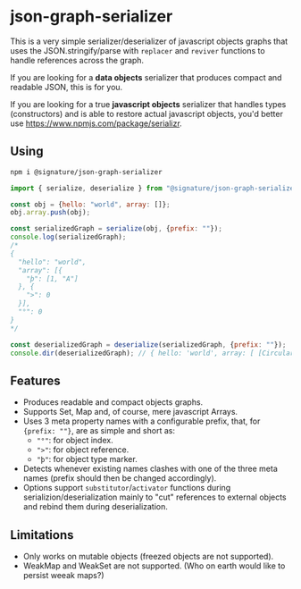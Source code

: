 # json-graph-serializer

This is a very simple serializer/deserializer of javascript objects graphs that uses the JSON.stringify/parse
with `replacer` and `reviver` functions to handle references across the graph.

If you are looking for a **data objects** serializer that produces compact and readable JSON, this is for you.

If you are looking for a true **javascript objects** serializer that handles types (constructors) and is
able to restore actual javascript objects, you'd better use https://www.npmjs.com/package/serializr.

## Using

```sh
npm i @signature/json-graph-serializer
```

```js
import { serialize, deserialize } from "@signature/json-graph-serializer";

const obj = {hello: "world", array: []};
obj.array.push(obj);

const serializedGraph = serialize(obj, {prefix: ""});
console.log(serializedGraph);
/*
{
  "hello": "world",
  "array": [{
    "þ": [1, "A"]
  }, {
    ">": 0
  }],
  "°": 0
}
*/

const deserializedGraph = deserialize(serializedGraph, {prefix: ""});
console.dir(deserializedGraph); // { hello: 'world', array: [ [Circular] ] }

```

## Features

- Produces readable and compact objects graphs.
- Supports Set, Map and, of course, mere javascript Arrays.
- Uses 3 meta property names with a configurable prefix, that, for `{prefix: ""}`, are as simple and short as:
  - `"°"`: for object index.
  - `">"`: for object reference.
  - `"þ"`: for object type marker.
- Detects whenever existing names clashes with one of the three meta names (prefix should then be changed accordingly).
- Options support `substitutor`/`activator` functions during serializion/deserialization mainly to "cut" references to external objects and rebind them during deserialization.

## Limitations

- Only works on mutable objects (freezed objects are not supported).
- WeakMap and WeakSet are not supported. (Who on earth would like to persist weeak maps?)
